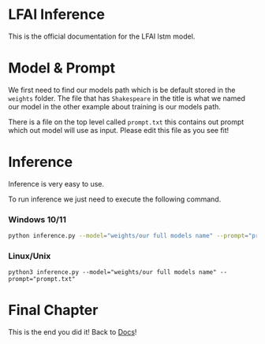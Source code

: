 
# LFAI Inference

This is the official documentation for the LFAI lstm model.

# Model & Prompt

We first need to find our models path which is be default stored in the ``weights`` folder. The file that has ``Shakespeare`` in the title is what we named our model in the other example about training is our models path.

There is a file on the top level called ``prompt.txt`` this contains out prompt which out model will use as input. Please edit this file as you see fit!

# Inference
Inference is very easy to use.

To run inference we just need to execute the following command.

### Windows 10/11
```bash
python inference.py --model="weights/our full models name" --prompt="prompt.txt"
```
### Linux/Unix
```shell
python3 inference.py --model="weights/our full models name" --prompt="prompt.txt"
```

# Final Chapter

This is the end you did it!
Back to [Docs](/docs/DOCUMENTATION.md)!